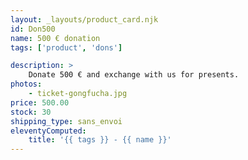 ```yaml
---
layout: _layouts/product_card.njk
id: Don500
name: 500 € donation
tags: ['product', 'dons']

description: >
    Donate 500 € and exchange with us for presents.
photos:
    - ticket-gongfucha.jpg
price: 500.00
stock: 30
shipping_type: sans_envoi
eleventyComputed:
    title: '{{ tags }} - {{ name }}'
---
```

